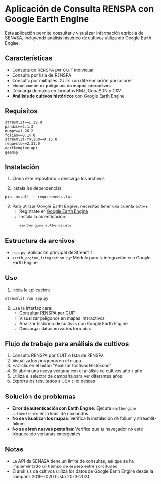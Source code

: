 # Aplicación de Consulta RENSPA con Google Earth Engine

Esta aplicación permite consultar y visualizar información agrícola de SENASA, incluyendo análisis histórico de cultivos utilizando Google Earth Engine.

## Características

- Consulta de RENSPA por CUIT individual
- Consulta por lista de RENSPA
- Consulta por múltiples CUITs con diferenciación por colores
- Visualización de polígonos en mapas interactivos
- Descarga de datos en formatos KMZ, GeoJSON y CSV
- **Análisis de cultivos históricos** con Google Earth Engine

## Requisitos

```
streamlit==1.29.0
pandas==2.1.3
numpy==1.26.2
folium==0.14.0
streamlit-folium==0.15.0
requests==2.31.0
earthengine-api
geemap
```

## Instalación

1. Clona este repositorio o descarga los archivos

2. Instala las dependencias:

```bash
pip install -r requirements.txt
```

3. Para utilizar Google Earth Engine, necesitas tener una cuenta activa:
   - Regístrate en [Google Earth Engine](https://earthengine.google.com/)
   - Instala la autenticación:
     ```bash
     earthengine authenticate
     ```

## Estructura de archivos

- `app.py`: Aplicación principal de Streamlit
- `earth_engine_integration.py`: Módulo para la integración con Google Earth Engine

## Uso

1. Inicia la aplicación:

```bash
streamlit run app.py
```

2. Usa la interfaz para:
   - Consultar RENSPA por CUIT
   - Visualizar polígonos en mapas interactivos
   - Analizar histórico de cultivos con Google Earth Engine
   - Descargar datos en varios formatos

## Flujo de trabajo para análisis de cultivos

1. Consulta RENSPA por CUIT o lista de RENSPA
2. Visualiza los polígonos en el mapa
3. Haz clic en el botón "Analizar Cultivos Históricos"
4. Se abrirá una nueva ventana con el análisis de cultivos año a año
5. Utiliza el selector de campaña para ver diferentes años
6. Exporta los resultados a CSV si lo deseas

## Solución de problemas

- **Error de autenticación con Earth Engine**: Ejecuta `earthengine authenticate` en la línea de comandos
- **No se visualizan los mapas**: Verifica la instalación de folium y streamlit-folium
- **No se abren nuevas pestañas**: Verifica que tu navegador no esté bloqueando ventanas emergentes

## Notas

- La API de SENASA tiene un límite de consultas, así que se ha implementado un tiempo de espera entre solicitudes
- El análisis de cultivos utiliza los datos de Google Earth Engine desde la campaña 2019-2020 hasta 2023-2024
